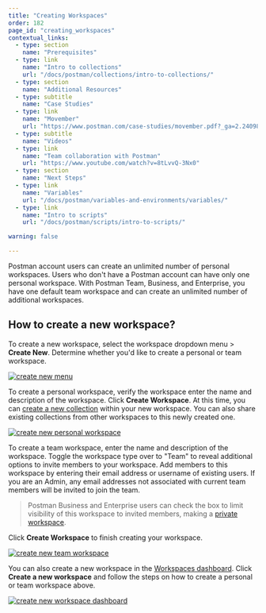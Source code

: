 ```yaml
---
title: "Creating Workspaces"
order: 182
page_id: "creating_workspaces"
contextual_links:
  - type: section
    name: "Prerequisites"
  - type: link
    name: "Intro to collections"
    url: "/docs/postman/collections/intro-to-collections/"
  - type: section
    name: "Additional Resources"
  - type: subtitle
    name: "Case Studies"
  - type: link
    name: "Movember"
    url: "https://www.postman.com/case-studies/movember.pdf?_ga=2.240986565.754547870.1571851340-1454169035.1570491567"
  - type: subtitle
    name: "Videos"
  - type: link
    name: "Team collaboration with Postman"
    url: "https://www.youtube.com/watch?v=8tLvvQ-3Nx0"
  - type: section
    name: "Next Steps"
  - type: link
    name: "Variables"
    url: "/docs/postman/variables-and-environments/variables/"
  - type: link
    name: "Intro to scripts"
    url: "/docs/postman/scripts/intro-to-scripts/"

warning: false

---
```


Postman account users can create an unlimited number of personal workspaces. Users who don't have a Postman account can have only one personal workspace. With Postman Team, Business, and Enterprise, you have one default team workspace and can create an unlimited number of additional workspaces.

## How to create a new workspace?

To create a new workspace, select the workspace dropdown menu > **Create New**. Determine whether you'd like to create a personal or team workspace.

 [![create new menu](https://user-images.githubusercontent.com/5029719/71973719-9d185980-3207-11ea-8d95-2c64e0f032bd.png)](https://user-images.githubusercontent.com/5029719/71973719-9d185980-3207-11ea-8d95-2c64e0f032bd.png)

To create a personal workspace, verify the workspace enter the name and description of the workspace. Click **Create Workspace**. At this time, you can [create a new collection](/docs/postman/collections/creating-collections/) within your new workspace. You can also share existing collections from other workspaces to this newly created one.

[![create new personal workspace](https://assets.postman.com/postman-docs/Workspaces_CreateNew1.png)](https://assets.postman.com/postman-docs/Workspaces_CreateNew1.png)

To create a team workspace, enter the name and description of the workspace. Toggle the workspace type over to "Team" to reveal additional options to invite members to your workspace. Add members to this workspace by entering their email address or username of existing users. If you are an Admin, any email addresses not associated with current team members will be invited to join the team.

> Postman Business and Enterprise users can check the box to limit visibility of this workspace to invited members, making a [private workspace](/docs/postman/workspaces/intro-to-workspaces/#private-workspaces).

Click **Create Workspace** to finish creating your workspace.

[![create new team workspace](https://user-images.githubusercontent.com/5029719/71102959-36c48c00-21b1-11ea-9a18-b5038af699ca.png)](https://user-images.githubusercontent.com/5029719/71102959-36c48c00-21b1-11ea-9a18-b5038af699ca.png)

You can also create a new workspace in the [Workspaces dashboard](https://app.getpostman.com/dashboard). Click **Create a new workspace** and follow the steps on how to create a personal or team workspace above.

[![create new workspace dashboard](https://user-images.githubusercontent.com/5029719/71973777-bfaa7280-3207-11ea-808d-46e7ff060961.png)](https://user-images.githubusercontent.com/5029719/71973777-bfaa7280-3207-11ea-808d-46e7ff060961.png)
